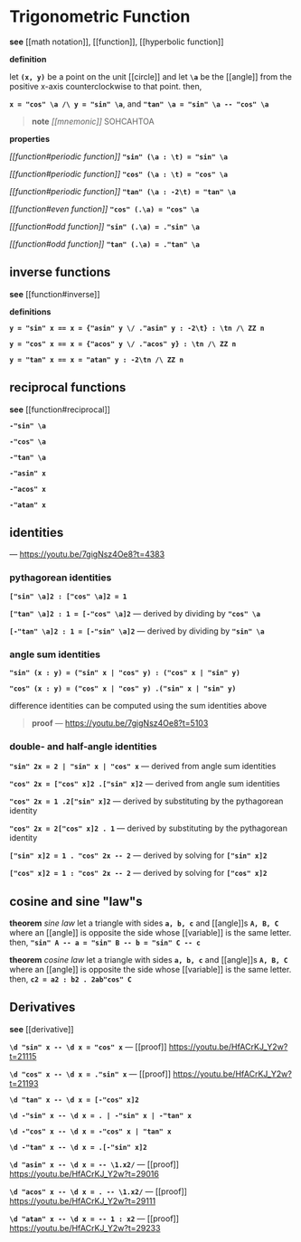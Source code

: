 # Trigonometric Function

**see** [[math notation]], [[function]], [[hyperbolic function]]

**definition**

let **`(x, y)`** be a point on the unit [[circle]] and let **`\a`** be the [[angle]] from the positive x-axis counterclockwise to that point. then,

**`x = "cos" \a /\ y = "sin" \a`**, and **`"tan" \a = "sin" \a -- "cos" \a`**

> **note** _[[mnemonic]]_ SOHCAHTOA

**properties**

_[[function#periodic function]]_ **`"sin" (\a : \t) = "sin" \a`**

_[[function#periodic function]]_ **`"cos" (\a : \t) = "cos" \a`**

_[[function#periodic function]]_ **`"tan" (\a : -2\t) = "tan" \a`**

_[[function#even function]]_ **`"cos" (.\a) = "cos" \a`**

_[[function#odd function]]_ **`"sin" (.\a) = ."sin" \a`**

_[[function#odd function]]_ **`"tan" (.\a) = ."tan" \a`**

## inverse functions

**see** [[function#inverse]]

**definitions**

**`y = "sin" x == x = {"asin" y \/ ."asin" y : -2\t} : \tn /\ ZZ n`**

**`y = "cos" x == x = {"acos" y \/ ."acos" y} : \tn /\ ZZ n`**

**`y = "tan" x == x = "atan" y : -2\tn /\ ZZ n`**

## reciprocal functions

**see** [[function#reciprocal]]

**`-"sin" \a`**

**`-"cos" \a`**

**`-"tan" \a`**

**`-"asin" x`**

**`-"acos" x`**

**`-"atan" x`**

## identities

&mdash; <https://youtu.be/7gigNsz4Oe8?t=4383>

### pythagorean identities

**`["sin" \a]2 : ["cos" \a]2 = 1`**

**`["tan" \a]2 : 1 = [-"cos" \a]2`** &mdash; derived by dividing by **`"cos" \a`**

**`[-"tan" \a]2 : 1 = [-"sin" \a]2`** &mdash; derived by dividing by **`"sin" \a`**

### angle sum identities

**`"sin" (x : y) = ("sin" x | "cos" y) : ("cos" x | "sin" y)`**

**`"cos" (x : y) = ("cos" x | "cos" y) .("sin" x | "sin" y)`**

difference identities can be computed using the sum identities above

> **proof** &mdash; <https://youtu.be/7gigNsz4Oe8?t=5103>

### double- and half-angle identities

**`"sin" 2x = 2 | "sin" x | "cos" x`** &mdash; derived from angle sum identities

**`"cos" 2x = ["cos" x]2 .["sin" x]2`** &mdash; derived from angle sum identities

**`"cos" 2x = 1 .2["sin" x]2`** &mdash; derived by substituting by the pythagorean identity

**`"cos" 2x = 2["cos" x]2 . 1`** &mdash; derived by substituting by the pythagorean identity

**`["sin" x]2 = 1 . "cos" 2x -- 2`** &mdash; derived by solving for **`["sin" x]2`**

**`["cos" x]2 = 1 : "cos" 2x -- 2`** &mdash; derived by solving for **`["cos" x]2`**

## cosine and sine "law"s

**theorem** _sine law_ let a triangle with sides **`a, b, c`** and [[angle]]s **`A, B, C`** where an [[angle]] is opposite the side whose [[variable]] is the same letter. then, **`"sin" A -- a = "sin" B -- b = "sin" C -- c`**

**theorem** _cosine law_ let a triangle with sides **`a, b, c`** and [[angle]]s **`A, B, C`** where an [[angle]] is opposite the side whose [[variable]] is the same letter. then, **`c2 = a2 : b2 . 2ab"cos" C`**

## Derivatives

**see** [[derivative]]

**`\d "sin" x -- \d x = "cos" x`** &mdash; [[proof]] <https://youtu.be/HfACrKJ_Y2w?t=21115>

**`\d "cos" x -- \d x = ."sin" x`** &mdash; [[proof]] <https://youtu.be/HfACrKJ_Y2w?t=21193>

**`\d "tan" x -- \d x = [-"cos" x]2`**

**`\d -"sin" x -- \d x = . | -"sin" x | -"tan" x`**

**`\d -"cos" x -- \d x = -"cos" x | "tan" x`**

**`\d -"tan" x -- \d x = .[-"sin" x]2`**

**`\d "asin" x -- \d x = -- \1.x2/`** &mdash; [[proof]] <https://youtu.be/HfACrKJ_Y2w?t=29016>

**`\d "acos" x -- \d x = . -- \1.x2/`** &mdash; [[proof]] <https://youtu.be/HfACrKJ_Y2w?t=29111>

**`\d "atan" x -- \d x = -- 1 : x2`** &mdash; [[proof]] <https://youtu.be/HfACrKJ_Y2w?t=29233>
